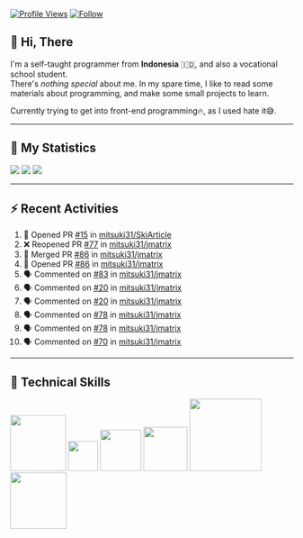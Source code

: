 <!-- Header Badges -->
[![Profile Views](https://komarev.com/ghpvc/?username=mitsuki31&color=blue&label=PROFILE+VIEWS)](https://github.com/mitsuki31)
[![Follow](https://img.shields.io/twitter/url?url=https%3A%2F%2Ftwitter.com%2Fryuumitsuki31)](https://twitter.com/ryuumitsuki31)

## 👋 Hi, There

I'm a self-taught programmer from **Indonesia** 🇮🇩, and also a vocational school student.  
There's _nothing special_ about me. In my spare time, I like to read some materials about programming, and make some small projects to learn.

Currently trying to get into front-end programming🔥, as I used hate it😅.

---

## 🔭 My Statistics

<picture id="stats">
    <source 
            srcset="https://github-readme-stats.vercel.app/api?username=mitsuki31&show_icons=true&theme=tokyonight&include_all_commits=true&show_private=falsee&hide=stars"
            media="(prefers-color-scheme: dark)"
    />
    <source
            srcset="https://github-readme-stats.vercel.app/api?username=mitsuki31&show_icons=true&include_all_commits=true&show_private=false&hide=stars"
            media="(prefers-color-scheme: light), (prefers-color-scheme: no-preference)"
    />
    <img src="https://github-readme-stats.vercel.app/api?username=mitsuki31&show_icons=true&include_all_commits=true&show_private=false&hide=stars" />
</picture>

<picture id="top-langs">
    <source
            srcset="https://github-readme-stats.vercel.app/api/top-langs/?username=mitsuki31&layout=donut&theme=tokyonight&count_private=true&langs_count=10"
            media="(prefers-color-scheme: dark)"
    />
    <source
            srcset="https://github-readme-stats.vercel.app/api/top-langs/?username=mitsuki31&layout=donut&count_private=true&langs_count=10"
            media="(prefers-color-scheme: light), (prefers-color-scheme: no-preference)"
    />
    <img src="https://github-readme-stats.vercel.app/api/top-langs/?username=mitsuki31&layout=donut&langs_count=10&count_private=true" />
</picture>

<picture id="profile-summary">
    <source
            srcset="https://github-profile-summary-cards.vercel.app/api/cards/profile-details?username=mitsuki31&theme=tokyonight"
            media="(prefers-color-scheme: dark)"
    />
    <source
            srcset="https://github-profile-summary-cards.vercel.app/api/cards/profile-details?username=mitsuki31&theme=github"
            media="(prefers-color-scheme: light), (prefers-color-scheme: no-preference)"
    />
    <img src="https://github-profile-summary-cards.vercel.app/api/cards/profile-details?username=mitsuki31" />
</picture>

<!--
[![Snake](https://github.com/mitsuki31/mitsuki31/blob/output/github-contribution-grid-snake.svg)](https://github.com/mitsuki31)
-->

---

## ⚡ Recent Activities

<!--START_SECTION:activity-->
1. 💪 Opened PR [#15](https://github.com/mitsuki31/SkiArticle/pull/15) in [mitsuki31/SkiArticle](https://github.com/mitsuki31/SkiArticle)
2. ❌ Reopened PR [#77](https://github.com/mitsuki31/jmatrix/pull/77) in [mitsuki31/jmatrix](https://github.com/mitsuki31/jmatrix)
3. 🎉 Merged PR [#86](https://github.com/mitsuki31/jmatrix/pull/86) in [mitsuki31/jmatrix](https://github.com/mitsuki31/jmatrix)
4. 💪 Opened PR [#86](https://github.com/mitsuki31/jmatrix/pull/86) in [mitsuki31/jmatrix](https://github.com/mitsuki31/jmatrix)
5. 🗣 Commented on [#83](https://github.com/mitsuki31/jmatrix/pull/83#issuecomment-1841183353) in [mitsuki31/jmatrix](https://github.com/mitsuki31/jmatrix)
6. 🗣 Commented on [#20](https://github.com/mitsuki31/jmatrix/pull/20#issuecomment-1841174286) in [mitsuki31/jmatrix](https://github.com/mitsuki31/jmatrix)
7. 🗣 Commented on [#20](https://github.com/mitsuki31/jmatrix/pull/20#issuecomment-1841171500) in [mitsuki31/jmatrix](https://github.com/mitsuki31/jmatrix)
8. 🗣 Commented on [#78](https://github.com/mitsuki31/jmatrix/pull/78#issuecomment-1841156833) in [mitsuki31/jmatrix](https://github.com/mitsuki31/jmatrix)
9. 🗣 Commented on [#78](https://github.com/mitsuki31/jmatrix/pull/78#issuecomment-1841153350) in [mitsuki31/jmatrix](https://github.com/mitsuki31/jmatrix)
10. 🗣 Commented on [#70](https://github.com/mitsuki31/jmatrix/pull/70#issuecomment-1841132070) in [mitsuki31/jmatrix](https://github.com/mitsuki31/jmatrix)
<!--END_SECTION:activity-->

---


## 👾 Technical Skills
<div id="skills" align="left">
    <!-- Python -->
    <img
      src="https://img.shields.io/badge/Python-14354C?style=for-the-badge&logo=python&logoColor=white"
      width="99px"
    >
    <!-- C -->
    <img
      src="https://img.shields.io/badge/C-00599C?style=for-the-badge&logo=c&logoColor=white"
      width="53px"
    >
    <!-- C++ -->
    <img
      src="https://img.shields.io/badge/C%2B%2B-00599C?style=for-the-badge&logo=c%2B%2B&logoColor=white"
      width="73px"
    >
    <!-- Java -->
    <img
      src="https://img.shields.io/badge/Java-ED8B00?style=for-the-badge&logo=openjdk&logoColor=white"
      width="78px"
    >
    <!-- JavaScript -->
    <img
      src="https://img.shields.io/badge/JavaScript-323330?style=for-the-badge&logo=javascript&logoColor=F7DF1E"
      width="128px"
    >
    <!-- Node.js -->
    <img
      src="https://img.shields.io/badge/Node%20js-339933?style=for-the-badge&logo=nodedotjs&logoColor=white"
      width="100px"
    >
</div>

